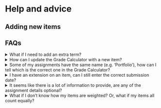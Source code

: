 # Help and advice

## Adding new items

## FAQs

<details>
  <summary> What if I need to add an extra term?</summary>

**Warning: Some of the steps are quite involved. Please follow these steps carefully or the calculator may break.**

To create a new term:

1. In the side menu, select the three dots … beside the page titled **Template** and select _Duplicate_ from the list. Then, rename it to something meaningful to you (e.g. “Term 3”).
2. Add your assignments to this term as you would usually. 

>:bulb:__See the '[Adding new items](#adding-new-items)' section in this guide__.

1. Open the page titled **Grade Calculator**. To the right of the table headings select the plus symbol + and click on the property type _Relation_. Select the page you just created in Step 1 (e.g. “Term 3”) then click _Add relation_ and _Done_.
2. _Duplicate_ the property named _T2 selected modules_ and rename it appropriately, e.g. “T3 selected modules”.
     * _Edit property_ then select _Relation_ and change this to _Term 3_ (for example).
     * Select *Property* and change this to *Module*.
     * Select _Calculate_ and change this to _Show unique values_.
4. _Duplicate_ the property named _Sum of weights in T2_ and rename it.
     * _Edit property_ then select _Relation_ and change this to _Term 3_ (for example).
     * Select *Property* and change this to *Weight*.
     * Select _Calculate_ and change this to _Sum_.
5. _Duplicate_ the property named _Weighted grade total in T3_ and rename it.
     * _Edit property_ then select _Relation_ and change this to _Term 3_ (for example).
     * Select *Property* and change this to *Weighted grade*.
     * Select _Calculate_ and change this to _Sum_.
6. _Duplicate_ the property named _Grade for T2_, rename appropriately and then update its formula with the newly created property names.

> :bulb:__The original formula should look like this.__
 ```jsx
 round(prop("Weighted grade total in T2") * 1 / prop("Sum of weights in T2"))
 ```
> **After editing, the formula should look something like this.**

 ```jsx
 round(prop("Weighted grade total in T3") * 1 / prop("Sum of weights in T3"))
 ```
7. Update the formula in the property _Completion_ by inserting
  ```jsx
  + prop("Sum of weights in T3")
  ```
  after the _Sum of weights in T2_.

8. Finally, update the formula for _Overall Grade_ by inserting 
  ```jsx
  + prop("Weighted grade total in T3")
  ```
  after _Weighted grade total in T2_.
</details>
<details>
  <summary> How can I update the Grade Calculator with a new item? </summary>
</details>

<details>
  <summary> Some of my assignments have the same name (e.g. ‘Portfolio’), how can I tell which is the correct one in the Grade Calculator?</summary>
</details>

<details>
  <summary> I have an extension on an item, can I still enter the correct submission date? </summary>
</details>

<details>
  <summary> It seems like there is a lot of information to provide, are any of the assignment details optional?</summary>
</details>

<details>
  <summary> What if I don’t know how my items are weighted? Or, what if my items all count equally?</summary>
</details>
